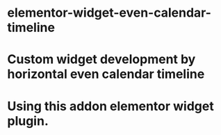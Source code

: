 # elementor-widget-even-calendar-timeline
# Custom widget development by horizontal even calendar timeline
# Using this addon elementor widget plugin.
